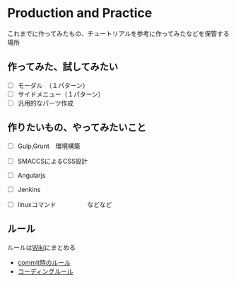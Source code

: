 # Production and Practice

これまでに作ってみたもの、チュートリアルを参考に作ってみたなどを保管する場所  

## 作ってみた、試してみたい

- [ ] モーダル　（１パターン）
- [ ] サイドメニュー（１パターン）
- [ ] 汎用的なパーツ作成

## 作りたいもの、やってみたいこと

- [ ] Gulp,Grunt　環境構築
- [ ] SMACCSによるCSS設計
- [ ] Angularjs
- [ ] Jenkins
- [ ] linuxコマンド　　　　　などなど


## ルール
ルールは[Wiki](https://github.com/kbmnk11017/exercises/wiki)にまとめる
* [commit時のルール](https://github.com/kbmnk11017/exercises/wiki/commit%E6%99%82%E3%81%AE%E3%83%AB%E3%83%BC%E3%83%AB)
* [コーディングルール](https://github.com/kbmnk11017/exercises/wiki/%E3%82%B3%E3%83%BC%E3%83%87%E3%82%A3%E3%83%B3%E3%82%B0%E3%83%AB%E3%83%BC%E3%83%AB)

